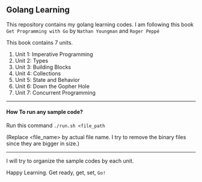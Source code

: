 ## Golang Learning
This repository contains my golang learning codes. I am following this book `Get Programming with Go` by `Nathan Youngman` and `Roger Peppé`

This book contains 7 units. 

1. Unit 1: Imperative Programming
2. Unit 2: Types
3. Unit 3: Building Blocks
4. Unit 4: Collections
5. Unit 5: State and Behavior
6. Unit 6: Down the Gopher Hole
7. Unit 7: Concurrent Programming

---
#### How To run any sample code?
Run this command `./run.sh <file_path`

(Replace <file_name> by actual file name. I try to remove the binary files since they are bigger in size.)

---
I will try to organize the sample codes by each unit. 

Happy Learning. Get ready, get, set, `Go!`